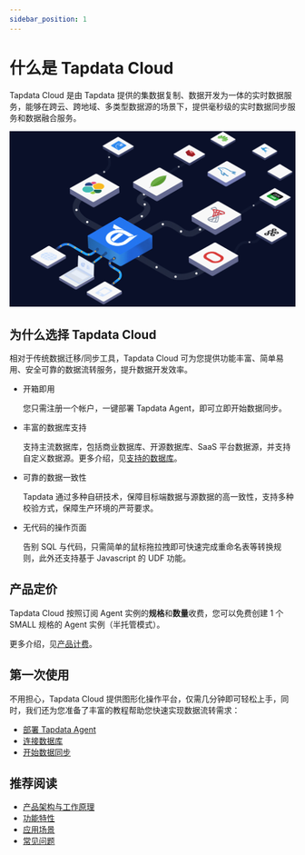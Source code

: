 ```yaml
---
sidebar_position: 1
---
```


# 什么是 Tapdata Cloud

Tapdata Cloud 是由 Tapdata 提供的集数据复制、数据开发为一体的实时数据服务，能够在跨云、跨地域、多类型数据源的场景下，提供毫秒级的实时数据同步服务和数据融合服务。

![](images/tapdata_cloud.gif)

## 为什么选择 Tapdata Cloud

相对于传统数据迁移/同步工具，Tapdata Cloud 可为您提供功能丰富、简单易用、安全可靠的数据流转服务，提升数据开发效率。

* 开箱即用

  您只需注册一个帐户，一键部署 Tapdata Agent，即可立即开始数据同步。

* 丰富的数据库支持

  支持主流数据库，包括商业数据库、开源数据库、SaaS 平台数据源，并支持自定义数据源。更多介绍，见[支持的数据库](introduction/supported-databases.md)。

* 可靠的数据一致性

  Tapdata 通过多种自研技术，保障目标端数据与源数据的高一致性，支持多种校验方式，保障生产环境的严苛要求。

- 无代码的操作页面

  告别 SQL 与代码，只需简单的鼠标拖拉拽即可快速完成重命名表等转换规则，此外还支持基于 Javascript 的 UDF 功能。



## 产品定价

Tapdata Cloud 按照订阅 Agent 实例的**规格**和**数量**收费，您可以免费创建 1 个 SMALL 规格的 Agent 实例（半托管模式）。

更多介绍，见[产品计费](billing/billing-overview.md)。



## 第一次使用

不用担心，Tapdata Cloud 提供图形化操作平台，仅需几分钟即可轻松上手，同时，我们还为您准备了丰富的教程帮助您快速实现数据流转需求：

* [部署 Tapdata Agent](quick-start/install-agent)
* [连接数据库](quick-start/connect-database.md)
* [开始数据同步](quick-start/create-task)



## 推荐阅读

* [产品架构与工作原理](introduction/architecture.md)
* [功能特性](introduction/features.md)
* [应用场景](introduction/use-cases.md)
* [常见问题](faq/README.md)
